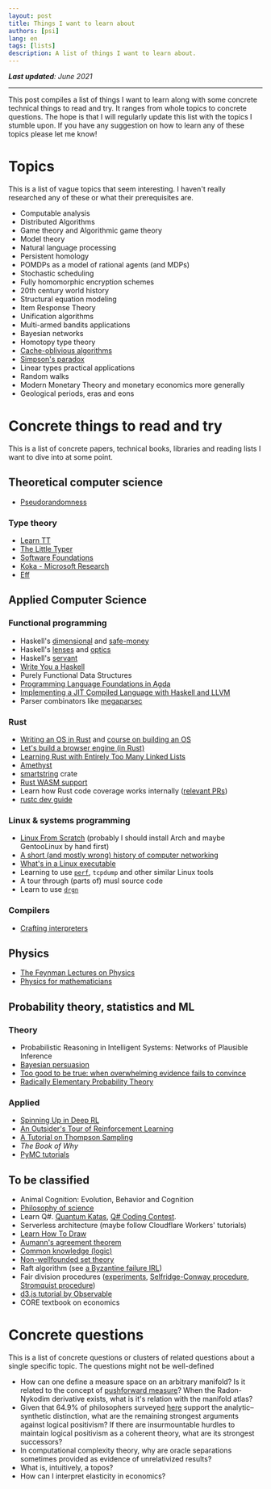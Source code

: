 ```yaml
---
layout: post
title: Things I want to learn about
authors: [psi]
lang: en
tags: [lists]
description: A list of things I want to learn about.
---
```


***Last updated**: June 2021*

*******

This post compiles a list of things I want to learn along with some concrete technical things to read and try.
It ranges from whole topics to concrete questions.
The hope is that I will regularly update this list with the topics I stumble upon.
If you have any suggestion on how to learn any of these topics please let me know!

# Topics

This is a list of vague topics that seem interesting.
I haven't really researched any of these or what their prerequisites are.

- Computable analysis
- Distributed Algorithms
- Game theory and Algorithmic game theory
- Model theory
- Natural language processing
- Persistent homology
- POMDPs as a model of rational agents (and MDPs)
- Stochastic scheduling
- Fully homomorphic encryption schemes
- 20th century world history
- Structural equation modeling
- Item Response Theory
- Unification algorithms
- Multi-armed bandits applications
- Bayesian networks
- Homotopy type theory
- [Cache-oblivious algorithms](https://en.wikipedia.org/wiki/Cache-oblivious_algorithm)
- [Simpson's paradox]( https://en.m.wikipedia.org/wiki/Simpson's_paradox)
- Linear types practical applications
- Random walks
- Modern Monetary Theory and monetary economics more generally
- Geological periods, eras and eons

# Concrete things to read and try

This is a list of concrete papers, technical books, libraries and reading lists I want to dive into at some point.

## Theoretical computer science

- [Pseudorandomness](http://people.seas.harvard.edu/~salil/pseudorandomness/)

### Type theory

- [Learn TT](https://github.com/jozefg/learn-tt)
- [The Little Typer](https://mitpress.mit.edu/books/little-typer)
- [Software Foundations](https://softwarefoundations.cis.upenn.edu/current/index.html)
- [Koka - Microsoft Research](https://www.microsoft.com/en-us/research/project/koka/)
- [Eff](https://www.eff-lang.org/)

## Applied Computer Science
### Functional programming

- Haskell's [dimensional](https://hackage.haskell.org/package/dimensional) and [safe-money](https://ren.zone/articles/safe-money)
- Haskell's [lenses](https://leanpub.com/lenses) and [optics](https://leanpub.com/optics-by-example)
- Haskell's [servant](https://haskell-servant.readthedocs.io/en/stable/tutorial/ApiType.html)
- [Write You a Haskell](http://dev.stephendiehl.com/fun/)
- Purely Functional Data Structures
- [Programming Language Foundations in Agda](https://plfa.github.io/)
- [Implementing a JIT Compiled Language with Haskell and LLVM](http://www.stephendiehl.com/llvm/)
- Parser combinators like [megaparsec](https://hackage.haskell.org/package/megaparsec)

### Rust

- [Writing an OS in Rust](https://os.phil-opp.com/) and [course on building an OS](https://tc.gts3.org/cs3210/2020/spring/lab.html)
- [Let's build a browser engine (in Rust)](https://limpet.net/mbrubeck/2014/08/08/toy-layout-engine-1.html)
- [Learning Rust with Entirely Too Many Linked Lists](https://rust-unofficial.github.io/too-many-lists/index.html)
- [Amethyst](https://amethyst.rs/)
- [smartstring](https://docs.rs/smartstring/0.2.6/smartstring/) crate
- [Rust WASM support](https://rustwasm.github.io/docs/book/introduction.html)
- Learn how Rust code coverage works internally ([relevant PRs](https://github.com/rust-lang/rust/pulls?page=1&q=is%3Apr+author%3Arichkadel+is%3Aclosed+closed%3A%3C2020-11-06))
- [rustc dev guide](https://rustc-dev-guide.rust-lang.org)

### Linux & systems programming

- [Linux From Scratch](http://www.linuxfromscratch.org/) (probably I should install Arch  and maybe GentooLinux by hand first)
- [A short (and mostly wrong) history of computer networking](https://fasterthanli.me/blog/2019/making-our-own-ping/)
- [What's in a Linux executable](https://fasterthanli.me/blog/2020/whats-in-a-linux-executable/)
- Learning to use [`perf`](https://danluu.com/perf-tracing), `tcpdump` and other similar Linux tools
- A tour through (parts of) musl source code
- Learn to use [`drgn`](https://drgn.readthedocs.io/en/latest) 

### Compilers

- [Crafting interpreters](https://craftinginterpreters.com/)

## Physics

- [The Feynman Lectures on Physics](http://www.feynmanlectures.caltech.edu/)
- [Physics for mathematicians](https://physics.stackexchange.com/questions/6047)

## Probability theory, statistics and ML

### Theory

- Probabilistic Reasoning in Intelligent Systems: Networks of Plausible Inference
- [Bayesian persuasion](https://web.archive.org/web/20171027015312/http://faculty.chicagobooth.edu/emir.kamenica/documents/bayesianPersuasion.pdf)
- [Too good to be true: when overwhelming evidence fails to convince](https://arxiv.org/abs/1601.00900)
- [Radically Elementary Probability Theory](https://web.math.princeton.edu/~nelson/books/rept.pdf)

### Applied

- [Spinning Up in Deep RL](https://blog.openai.com/spinning-up-in-deep-rl/)
- [An Outsider's Tour of Reinforcement Learning](https://www.argmin.net/2018/06/25/outsider-rl/)
- [A Tutorial on Thompson Sampling](https://web.stanford.edu/~bvr/pubs/TS_Tutorial.pdf)
- *The Book of Why*
- [PyMC tutorials](https://docs.pymc.io/nb_tutorials/index.html)


## To be classified

- Animal Cognition: Evolution, Behavior and Cognition
- [Philosophy of science](https://codual.github.io/2016/09/18/filosofia-de-la-ciencia/)
- Learn Q#. [Quantum Katas](https://github.com/Microsoft/QuantumKatas), [Q# Coding Contest](https://codeforces.com/blog/entry/60209).
- Serverless architecture (maybe follow Cloudflare Workers' tutorials)
- [Learn How To Draw](https://drawabox.com/)
- [Aumann's agreement theorem](https://en.wikipedia.org/wiki/Aumann's_agreement_theorem)
- [Common knowledge (logic)](https://en.m.wikipedia.org/wiki/Common_knowledge_(logic))
- [Non-wellfounded set theory](https://plato.stanford.edu/entries/nonwellfounded-set-theory/)
- Raft algorithm (see [a Byzantine failure IRL](https://blog.cloudflare.com/a-byzantine-failure-in-the-real-world/))
- Fair division procedures ([experiments](https://en.m.wikipedia.org/wiki/Fair_division_experiments), [Selfridge-Conway procedure](https://en.m.wikipedia.org/wiki/Selfridge%E2%80%93Conway_procedure),  [Stromquist procedure](
https://en.m.wikipedia.org/wiki/Stromquist_moving-knives_procedure))
- [d3.js tutorial by Observable](https://observablehq.com/@d3/learn-d3)
- CORE textbook on economics

# Concrete questions

This is a list of concrete questions or clusters of related questions about a single specific topic.
The questions might not be well-defined

- How can one define a measure space on an arbitrary manifold?
  Is it related to the concept of [pushforward measure](https://en.wikipedia.org/wiki/Pushforward_measure)?
  When the Radon-Nykodim derivative exists, what is it's relation with the manifold atlas?
- Given that 64.9% of philosophers surveyed [here](https://pinboard.in/u:mx_psi/b:6cc8789e74db) support the analytic–synthetic distinction, what are the remaining
  strongest arguments against logical positivism? If there are insurmountable hurdles to maintain logical positivism 
  as a coherent theory, what are its strongest successors?
- In computational complexity theory, why are oracle separations sometimes provided as evidence of unrelativized results?
- What is, intuitively, a topos?
- How can I interpret elasticity in economics?
